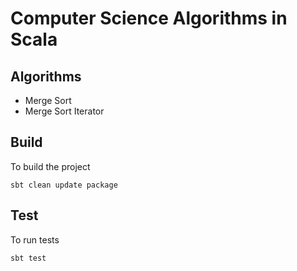 # Computer Science Algorithms in Scala

## Algorithms
- Merge Sort
- Merge Sort Iterator

## Build
To build the project

`sbt clean update package`

## Test
To run tests

`sbt test`


